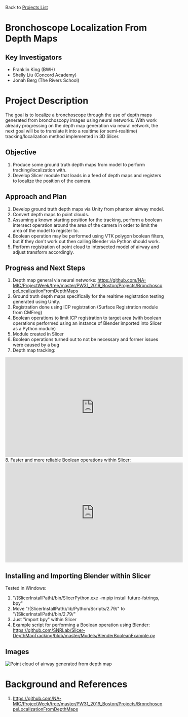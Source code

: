 Back to [Projects List](../../README.md#ProjectsList)

# Bronchoscope Localization From Depth Maps

## Key Investigators
- Franklin King (BWH)
- Shelly Liu (Concord Academy)
- Jonah Berg (The Rivers School)

# Project Description

<!--   -->
The goal is to localize a bronchoscope through the use of depth maps generated from bronchoscopy images using neural networks. With work already progressing on the depth map generation via neural network, the next goal will be to translate it into a realtime (or semi-realtime) tracking/localization method implemented in 3D Slicer.

## Objective

<!-- What we would like to achieve in this project is to be able to localize bronchoscopy images to the CT scan of the lung. -->

1. Produce some ground truth depth maps from model to perform tracking/localization with.
2. Develop Slicer module that loads in a feed of depth maps and registers to localize the position of the camera.

## Approach and Plan

1. Develop ground truth depth maps via Unity from phantom airway model.
2. Convert depth maps to point clouds.
3. Assuming a known starting position for the tracking, perform a boolean intersect operation around the area of the camera in order to limit the area of the model to register to.
4. Boolean operation may be performed using VTK polygon boolean filters, but if they don't work out then calling Blender via Python should work.
5. Perform registration of point cloud to intersected model of airway and adjust transform accordingly.

## Progress and Next Steps

1. Depth map general via neural networks: https://github.com/NA-MIC/ProjectWeek/tree/master/PW31_2019_Boston/Projects/BronchoscopeLocalizationFromDepthMaps
2. Ground truth depth maps specifically for the realtime registration testing generated using Unity.
3. Registration done using ICP registration (Surface Registration module from CMFreg)
4. Boolean operations to limit ICP registration to target area (with boolean operations performed using an instance of Blender imported into Slicer as a Python module)
5. Module created in Slicer
6. Boolean operations turned out to not be necessary and former issues were caused by a bug
7. Depth map tracking:  
<iframe width="560" height="315" src="https://www.youtube.com/embed/kM40rWXsx_k" frameborder="0" allow="accelerometer; autoplay; encrypted-media; gyroscope; picture-in-picture" allowfullscreen></iframe>
8. Faster and more reliable Boolean operations within Slicer:  
<iframe width="560" height="315" src="https://www.youtube.com/embed/HDNilepxJLI" frameborder="0" allow="accelerometer; autoplay; encrypted-media; gyroscope; picture-in-picture" allowfullscreen></iframe>

## Installing and Importing Blender within Slicer

Tested in Windows:
1. "/(SlicerInstallPath)/bin/SlicerPython.exe -m pip install future-fstrings, bpy"
2. Move "/(SlicerInstallPath)/lib/Python/Scripts/2.79/" to "/(SlicerInstallPath)/bin/2.79/"
3. Just "import bpy" within Slicer
4. Example script for performing a Boolean operation using Blender: https://github.com/SNRLab/Slicer-DepthMapTracking/blob/master/Models/BlenderBooleanExample.py

## Images
![Point cloud of airway generated from depth map](https://raw.githubusercontent.com/NA-MIC/ProjectWeek/master/PW31_2019_Boston/Projects/BronchoscopeLocalizationFromDepthMaps/Example1.png)

# Background and References

1. https://github.com/NA-MIC/ProjectWeek/tree/master/PW31_2019_Boston/Projects/BronchoscopeLocalizationFromDepthMaps
